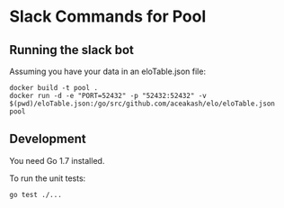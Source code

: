 Slack Commands for Pool
=======================

Running the slack bot
---------------------

Assuming you have your data in an eloTable.json file:

```
docker build -t pool .
docker run -d -e "PORT=52432" -p "52432:52432" -v $(pwd)/eloTable.json:/go/src/github.com/aceakash/elo/eloTable.json pool
```

Development
-----------

You need Go 1.7 installed.

To run the unit tests:

```
go test ./...
```

